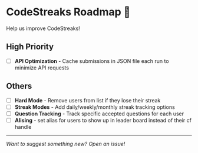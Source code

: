 # CodeStreaks Roadmap 🚧

Help us improve CodeStreaks!

## High Priority

- [ ] **API Optimization** - Cache submissions in JSON file each run to minimize API requests

## Others

- [ ] **Hard Mode** - Remove users from list if they lose their streak
- [ ] **Streak Modes** - Add daily/weekly/monthly streak tracking options
- [ ] **Question Tracking** - Track specific accepted questions for each user
- [ ] **Alising** - set alias for users to show up in leader board instead of their cf handle

---

*Want to suggest something new? Open an issue!*
